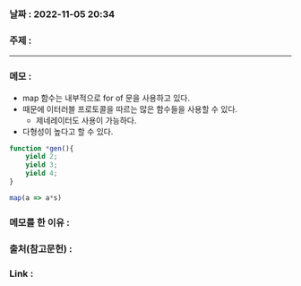 ### 날짜 : 2022-11-05 20:34
### 주제 : 

---- 

### 메모 : 
 - map 함수는 내부적으로 for of 문을 사용하고 있다. 
 - 때문에 이터러블 프로토콜을 따르는 많은 함수들을 사용할 수 있다. 
	 - 제네레이터도 사용이 가능하다. 
 - 다형성이 높다고 할 수 있다. 

```javascript
function *gen(){
	yield 2;
	yield 3;
	yield 4;
}

map(a => a*s)
```


### 메모를 한 이유 : 


### 출처(참고문헌) : 


### Link : 
